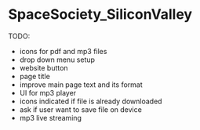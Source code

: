 # SpaceSociety_SiliconValley
TODO:
- icons for pdf and mp3 files
- drop down menu setup
- website button
- page title
- improve main page text and its format
- UI for mp3 player
- icons indicated if file is already downloaded
- ask if user want to save file on device
- mp3 live streaming
